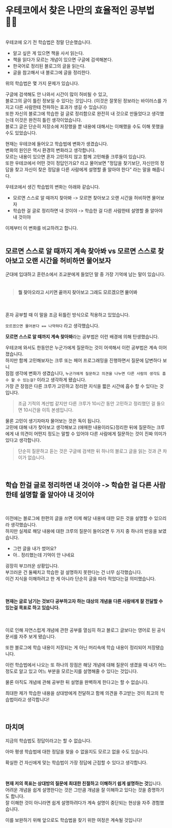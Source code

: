 # 우테코에서 찾은 나만의 효율적인 공부법 🧑‍🎓
<br>
우테코에 오기 전 학습법은 정말 단순했습니다.
<br>

* 알고 싶은 게 있으면 책을 사서 읽는다.
* 책을 읽다가 모르는 개념이 있으면 구글에 검색해본다.
* 한국어로 정리된 블로그의 글을 읽는다.
* 글을 참고해서 내 블로그에 글을 정리한다.

위의 학습법은 몇 가지 문제가 있습니다.

구글에 검색해도 안 나와서 시간이 많이 허비될 수 있고,<br>
블로그의 글이 틀린 정보일 수 있다는 것입니다. (이것은 잘못된 정보라는 바이러스를 가지고 다른 사람한테 전파하는 효과가 생길 수 있습니다)<br>
또한 자신의 블로그에 학습한 걸 글로 정리함으로 완전히 내 것으로 만들었다고 생각했는데 이것은 완전히 틀린 생각이었습니다.<br>
블로그 글은 단순히 저장소에 저장했을 뿐 내용에 대해서는 이해했을 수도 이해 못했을 수도 있었습니다.<br>

현재는 우테코에 들어오고 학습법에 변화가 생겼습니다.<br>
변화의 원인은 역시 환경의 변화라고 생각합니다.<br>
모르는 내용이 있으면 혼자 고민하지 않고 함께 고민해줄 크루들이 있습니다.<br>
또한 우테코에서 어떤 것이 정답인가요? 라고 물어보면 "정답을 찾기보단, 자신만의 정답을 찾고 자신이 찾은 정답을 다른 사람에게 설명할 줄 알아야 한다" 라는 말을 해줍니다.<br>

우테코에서 생긴 학습법의 변화는 아래와 같습니다.<br>
* 모르면 스스로 알 때까지 찾아봐 -> 모르면 찾아보고 오랜 시간을 허비하면 물어보자
* 학습한 걸 글로 정리하면 내 것이야 -> 학습한 걸 다른 사람한테 설명할 줄 알아야 내 것이야

이제부터 이 변화를 비교하려고 합니다.<br>
<br>

## 모르면 스스로 알 때까지 계속 찾아봐 vs 모르면 스스로 찾아보고 오랜 시간을 허비하면 물어보자

군대에 입대하고 훈련소에서 조교분에게 들었던 말 중 가장 기억에 남는 말이 있습니다.<br>
<br>

> #### 뭘 찾아오라고 시키면 끝까지 찾아보고 그래도 모르겠으면 물어봐

<br>

혼자 공부할 때 이 말을 조금 뒤틀린 방식으로 적용하고 있었습니다.<br>

```모르겠으면 물어본다 == 나약하다``` 라고 생각했습니다.

<b>모르면 스스로 알 때까지 계속 찾아봐</b>라는 공부법은 이런 배경에 의해 탄생했습니다.<br>

우테코에 와서도 한동안은 누군가에게 질문하는 것이 어색해서 이런 공부법은 계속 이어졌습니다.<br>
하지만 함께 고민해보자는 크루 또는 페어 프로그래밍을 진행하면서 질문에 답변하다 보니<br>
점점 생각에 변화가 생겼습니다, ```누군가에게 질문하고 의견을 나누면 다른 사람의 생각도 흡수 할 수 있는걸?``` 이라고 생각하게 됐습니다.<br>
가장 큰 장점은 다른 크루가 고민하고 정리한 지식을 짧은 시간에 흡수 할 수 있다는 것입니다.<br>

> 조금 기적의 계산법 같지만 다른 크루가 10시간 동안 고민하고 정리했던 걸 들으면 10시간을 이득 본셈입니다.<br>

물론 고민이 생기자마자 물어보는 것은 독이 됩니다.<br>
고민에 대해 내가 찾아보고 생각해보고 (애매한 내용이라도)정리한 뒤에 질문하는 크루에게 내 의견이 어떤지 정도는 말할 수 있어야 다른 사람에게 질문하는 것이 진짜 의미가 있다고 생각합니다.<br>

> 단순히 질문하고 듣는 것은 구글에 검색한 뒤 하나의 블로그 글을 읽는 것과 큰 차이가 없습니다.

<br>

## 학습 한걸 글로 정리하면 내 것이야 -> 학습한 걸 다른 사람한테 설명할 줄 알아야 내 것이야

<br>

이전에는 블로그에 한편의 글을 쓰면 이제 해당 내용에 대한 모든 것을 설명할 수 있으리라 생각했습니다.<br>
하지만 실제로 해당 내용에 대한 크루의 질문이 들어오면 두 가지 중 하나의 반응을 보였습니다.<br>

* 그런 글을 내가 썼어요?
* 아.. 정리했는데 기억이 안 나네요

굉장히 부끄러운 상황입니다.<br>
부끄러운 건 둘째치고 학습한 걸 설명하지 못한다는 건 너무 심각했습니다.<br>
이건 지식을 이해하려고 한 게 아니라 단순히 글을 따라 적었다는걸 의미했습니다.

<br>

#### 현재는 글로 남기는 것보다 공부하고자 하는 대상의 개념을 다른 사람에게 잘 전달할 수 있는걸 목표로 하고 있습니다.<br>

<br>

이로 인해 자연스럽게 개념에 관한 공부를 열심히 하고 블로그 글보다는 영어로 된 공식 문서를 자주 보게 됐습니다.

또한 블로그에 학습 내용이 저장되는 게 아닌 머리속에 학습 내용이 정리되어 저장됐습니다.

이런 학습법에서 나오는 또 하나의 장점은 해당 개념에 대해 질문이 생겼을 때 내가 어느 정도로 알고 있고 어느 부분을 모르는지를 설명해줄 수 있다는 것입니다.

물론 아직도 개념에 관해 공부한 뒤 설명을 완벽하게 한다고는 할 수 없습니다.

최대한 제가 학습한 내용을 상대방에게 전달하고 함께 의견을 주고받는 것이 최고의 학습법이라고 생각합니다!

<br>

## 마치며
지금의 학습법도 정답이라고는 할 수 없습니다.<br>

아마 평생 학습법에 대한 정답을 찾을 수 없을지도 모르고 없을 수도 있습니다.<br>

확실한 건 자신에게 맞는 학습법이 가장 정답에 근접할 수 있다고 생각합니다.<br>

<br>

<b>현재 저의 목표는 상대방의 질문에 최대한 친절하고 이해하기 쉽게 설명하는 것</b>입니다.<br>
어려운 개념을 쉽게 설명한다는 것은 그만큼 개념을 잘 이해하고 있다는 것을 증명하기도 합니다.<br>
잘 이해한 것이 아니라면 쉽게 설명하려다가 계속 설명이 중단되는 현상을 자주 경험했습니다.<br>

이를 보완하기 위해 앞으로도 학습법을 찾기 위한 여정은 계속될 것입니다!
